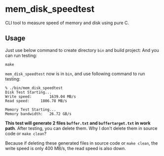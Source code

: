 # mem_disk_speedtest
CLI tool to measure speed of memory and disk using pure C.

## Usage
Just use below command to create directory `bin` and build project:
And you can run testing:

```
make
```

`mem_disk_speedtest` now is in `bin`, and use following command to run testing:

```
% ./bin/mem_disk_speedtest
Disk Test Starting...
Write speed:		1639.04 MB/s
Read speed:		1806.78 MB/s

Memory Test Starting...
Memory bandwidth:	26.72 GB/s
```

**This test will generate 2 files `buffer.txt` and `buffertarget.txt` in work path**. After testing, you can delete them. Why I don't delete them in source code or `make clean`?

Because if deleting these generated files in source code or `make clean`, the write speed is only 400 MB/s, the read speed is also down.
